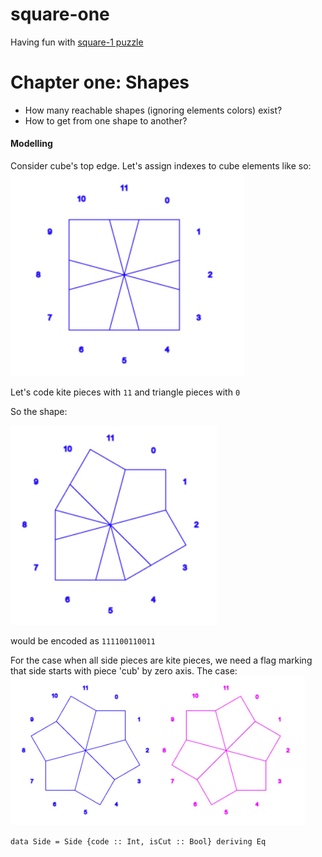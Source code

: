 # square-one

Having fun with [square-1 puzzle](https://en.wikipedia.org/wiki/Square-1_%28puzzle%29)

# Chapter one: Shapes
 * How many reachable shapes (ignoring elements colors) exist?
 * How to get from one shape to another?
 
#### Modelling

Consider cube's top edge. Let's assign indexes to cube elements like so:
![indexes](docs/0.jpg) 

Let's code kite pieces with `11` and triangle pieces with `0`

So the shape:

![sample-shape](docs/1.jpg)

would be encoded as `111100110011`

For the case when all side pieces are kite pieces, we need a flag marking that side starts with piece 'cub' by zero axis.
The case:
![collision](docs/collision.jpg)

`data Side = Side {code :: Int, isCut :: Bool} deriving Eq`



 
  

